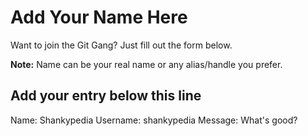 # Add Your Name Here

Want to join the Git Gang? Just fill out the form below.

**Note:** Name can be your real name or any alias/handle you prefer.

## Add your entry below this line

Name: Shankypedia
Username: shankypedia
Message: What's good?

